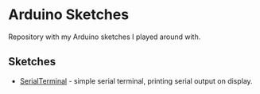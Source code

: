 # Arduino Sketches

Repository with my Arduino sketches I played around with.

## Sketches

* [SerialTerminal](./SerialTerminal) - simple serial terminal, printing serial output on display.

